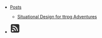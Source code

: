 * [Posts](posts.md)

    * [Situational Design for ttrpg Adventures](posts/situationalDesignForRPGAdventures.md)

* [![RSS](images/rss.png)](feed.rss ':ignore')